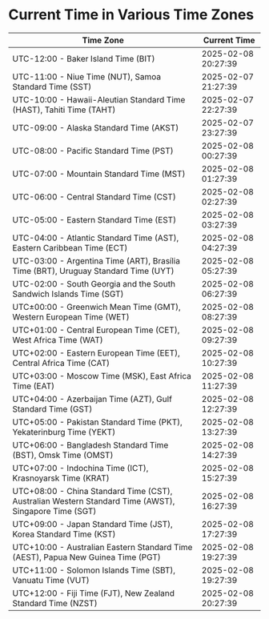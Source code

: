 # Current Time in Various Time Zones

| Time Zone | Current Time |
|-----------|--------------|
| UTC-12:00 - Baker Island Time (BIT) | 2025-02-08 20:27:39 |
| UTC-11:00 - Niue Time (NUT), Samoa Standard Time (SST) | 2025-02-07 21:27:39 |
| UTC-10:00 - Hawaii-Aleutian Standard Time (HAST), Tahiti Time (TAHT) | 2025-02-07 22:27:39 |
| UTC-09:00 - Alaska Standard Time (AKST) | 2025-02-07 23:27:39 |
| UTC-08:00 - Pacific Standard Time (PST) | 2025-02-08 00:27:39 |
| UTC-07:00 - Mountain Standard Time (MST) | 2025-02-08 01:27:39 |
| UTC-06:00 - Central Standard Time (CST) | 2025-02-08 02:27:39 |
| UTC-05:00 - Eastern Standard Time (EST) | 2025-02-08 03:27:39 |
| UTC-04:00 - Atlantic Standard Time (AST), Eastern Caribbean Time (ECT) | 2025-02-08 04:27:39 |
| UTC-03:00 - Argentina Time (ART), Brasília Time (BRT), Uruguay Standard Time (UYT) | 2025-02-08 05:27:39 |
| UTC-02:00 - South Georgia and the South Sandwich Islands Time (SGT) | 2025-02-08 06:27:39 |
| UTC±00:00 - Greenwich Mean Time (GMT), Western European Time (WET) | 2025-02-08 08:27:39 |
| UTC+01:00 - Central European Time (CET), West Africa Time (WAT) | 2025-02-08 09:27:39 |
| UTC+02:00 - Eastern European Time (EET), Central Africa Time (CAT) | 2025-02-08 10:27:39 |
| UTC+03:00 - Moscow Time (MSK), East Africa Time (EAT) | 2025-02-08 11:27:39 |
| UTC+04:00 - Azerbaijan Time (AZT), Gulf Standard Time (GST) | 2025-02-08 12:27:39 |
| UTC+05:00 - Pakistan Standard Time (PKT), Yekaterinburg Time (YEKT) | 2025-02-08 13:27:39 |
| UTC+06:00 - Bangladesh Standard Time (BST), Omsk Time (OMST) | 2025-02-08 14:27:39 |
| UTC+07:00 - Indochina Time (ICT), Krasnoyarsk Time (KRAT) | 2025-02-08 15:27:39 |
| UTC+08:00 - China Standard Time (CST), Australian Western Standard Time (AWST), Singapore Time (SGT) | 2025-02-08 16:27:39 |
| UTC+09:00 - Japan Standard Time (JST), Korea Standard Time (KST) | 2025-02-08 17:27:39 |
| UTC+10:00 - Australian Eastern Standard Time (AEST), Papua New Guinea Time (PGT) | 2025-02-08 19:27:39 |
| UTC+11:00 - Solomon Islands Time (SBT), Vanuatu Time (VUT) | 2025-02-08 19:27:39 |
| UTC+12:00 - Fiji Time (FJT), New Zealand Standard Time (NZST) | 2025-02-08 20:27:39 |
